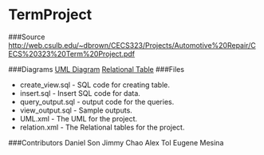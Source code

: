 # TermProject

###Source
http://web.csulb.edu/~dbrown/CECS323/Projects/Automotive%20Repair/CECS%20323%20Term%20Project.pdf

###Diagrams
[UML Diagram](https://www.draw.io/#G0B6-nvjgTV9IpRFhnNGUwME5OcTA)
[Relational Table](https://www.draw.io/#G0B6-nvjgTV9IpaHc2bDk4TVRNMFE)
###Files
* create_view.sql - SQL code for creating table.
* insert.sql - Insert SQL code for data.
* query_output.sql - output code for the queries.
* view_output.sql - Sample outputs.
* UML.xml - The UML for the project.
* relation.xml - The Relational tables for the project.

###Contributors
Daniel Son
Jimmy Chao
Alex Tol
Eugene Mesina